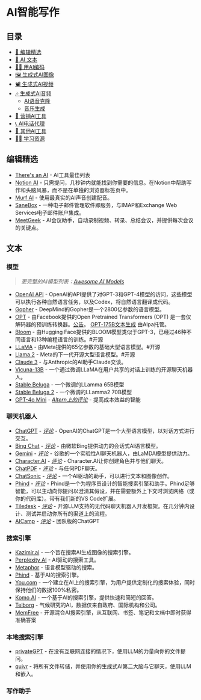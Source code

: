 # AI智能写作

## 目录

- [🌟 编辑精选](#编辑精选)
- [📝 AI 文本](#文本)
- [👩‍💻 用AI编码](#代码)
- [🖼️ 生成式AI图像](#图像)
- [📽️ 生成式AI视频](#视频)
- [🎶 生成式AI音频](#音频)
  - [AI语音克隆](#ai语音克隆)
  - [音乐生成](#ai音乐生成)
- [🎯 营销AI工具](#营销ai工具)
- [📞 AI电话代理](#电话)
- [🎒 其他AI工具](#其他)
- [👩‍🏫 学习资源](#学习资源)


## 编辑精选

- [There's an AI](https://theresanai.com)  - AI工具最佳列表
- [Notion AI](https://affiliate.notion.so/9po6cx7rvdr6-4y5a7)  - 只需提问，几秒钟内就能找到你需要的信息。在Notion中帮助写作和头脑风暴，而不是在单独的浏览器标签页中。
- [Murf AI](https://get.murf.ai/v8i9to5ad4oq)  - 使用最真实的AI声音创建配音。
- [SaneBox](https://try.sanebox.com/yzkpe5s68xk2)  - 一种电子邮件管理软件即服务，与IMAP和Exchange Web Services电子邮件账户集成。
- [MeetGeek](https://get.meetgeek.ai/zmrnb5xlyfs9)  - AI会议助手，自动录制视频、转录、总结会议，并提供每次会议的关键点。

## 文本

### 模型

> *更完整的AI模型列表：[Awesome AI Models](https://github.com/dariubs/awesome-ai-models)* 

- [OpenAI API](https://openai.com/api/)  - OpenAI的API提供了对GPT-3和GPT-4模型的访问，这些模型可以执行各种自然语言任务，以及Codex，将自然语言翻译成代码。
- [Gopher](https://www.deepmind.com/blog/language-modelling-at-scale-gopher-ethical-considerations-and-retrieval)  - DeepMind的Gopher是一个2800亿参数的语言模型。
- [OPT](https://huggingface.co/facebook/opt-350m)  - 由Facebook提供的Open Pretrained Transformers (OPT) 是一套仅解码器的预训练转换器。[公告](https://ai.facebook.com/blog/democratizing-access-to-large-scale-language-models-with-opt-175b/)。  [OPT-175B文本生成](https://opt.alpa.ai/) 由Alpa托管。
- [Bloom](https://huggingface.co/docs/transformers/model_doc/bloom)  - 由Hugging Face提供的BLOOM模型类似于GPT-3，已经过46种不同语言和13种编程语言的训练。#开源
- [LLaMA](https://ai.facebook.com/blog/large-language-model-llama-meta-ai/)  - 由Meta提供的65亿参数的基础大型语言模型。#开源
- [Llama 2](https://ai.meta.com/llama/)  - Meta的下一代开源大型语言模型。#开源
- [Claude 3](https://claude.ai/)  - 与Anthropic的AI助手Claude交谈。
- [Vicuna-13B](https://lmsys.org/blog/2023-03-30-vicuna/)  - 一个通过微调LLaMA在用户共享的对话上训练的开源聊天机器人。
- [Stable Beluga](https://huggingface.co/stabilityai/StableBeluga1-Delta)  - 一个微调的LLamma 65B模型
- [Stable Beluga 2](https://huggingface.co/stabilityai/StableBeluga2)  - 一个微调的LLamma2 70B模型
- [GPT-4o Mini](https://altern.ai/ai/gpt-4o-mini)  - *[Altern上的评论](https://altern.ai/ai/gpt-4o-mini)*  - 提高成本效益的智能


### 聊天机器人

- [ChatGPT](https://chatgpt.com)  - *[评论](https://theresanai.com/chatgpt)*  - OpenAI的ChatGPT是一个大型语言模型，以对话方式进行交互。
- [Bing Chat](https://www.bing.com/chat)  - *[评论](https://altern.ai/product/bing_chat)*  - 由微软Bing提供动力的会话式AI语言模型。
- [Gemini](https://gemini.google.com)  - *[评论](https://altern.ai/product/gemini)*  - 谷歌的一个实验性AI聊天机器人，由LaMDA模型提供动力。
- [Character.AI](https://character.ai/)  - *[评论](https://altern.ai/product/character-ai)*  - Character.AI让你创建角色并与他们聊天。
- [ChatPDF](https://www.chatpdf.com/)  - *[评论](https://altern.ai/product/chatpdf)*  - 与任何PDF聊天。
- [ChatSonic](https://writesonic.com/chat)  - *[评论](https://altern.ai/product/chatsonic)*  - 一个AI驱动的助手，可以进行文本和图像创作。
- [Phind](https://www.phind.com/)  - *[评论](https://altern.ai/product/phind)*  - Phind是一个为程序员设计的智能搜索引擎和助手。Phind足够智能，可以主动向你提问以澄清其假设，并在需要额外上下文时浏览网络（或你的代码库）。带有我们新的VS Code扩展。
- [Tiledesk](https://tiledesk.com/)  - *[评论](https://altern.ai/product/tiledesk)*  - 开源LLM支持的无代码聊天机器人开发框架。在几分钟内设计、测试并启动你所有的渠道上的流程。
- [AICamp](https://aicamp.so/)  - *[评论](#)* - 团队版的ChatGPT

### 搜索引擎

- [Kazimir.ai](https://kazimir.ai/)  - 一个旨在搜索AI生成图像的搜索引擎。 
- [Perplexity AI](https://www.perplexity.ai/)  - AI驱动的搜索工具。
- [Metaphor](https://metaphor.systems/)  - 语言模型驱动的搜索。
- [Phind](https://phind.com/)  - 基于AI的搜索引擎。
- [You.com](https://you.com/)  - 一个建立在AI上的搜索引擎，为用户提供定制化的搜索体验，同时保持他们的数据100%私密。
- [Komo AI](https://komo.ai/)  - 一个基于AI的搜索引擎，提供快速和简短的回答。
- [Telborg](https://telborg.com/)  - 气候研究的AI，数据仅来自政府、国际机构和公司。
- [MemFree](https://github.com/memfreeme/memfree)  - 开源混合AI搜索引擎，从互联网、书签、笔记和文档中即时获得准确答案

### 本地搜索引擎

- [privateGPT](https://github.com/imartinez/privateGPT)  - 在没有互联网连接的情况下，使用LLM的力量向你的文件提问。
- [quivr](https://github.com/StanGirard/quivr)  - 将所有文件转储，并使用你的生成式AI第二大脑与它聊天，使用LLM和嵌入。

### 写作助手

